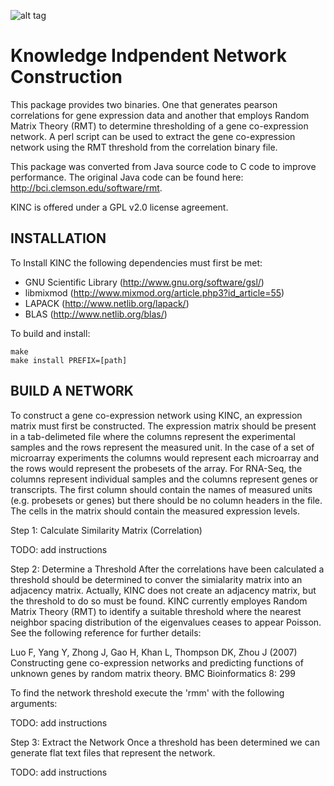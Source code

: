 
![alt tag](https://raw.githubusercontent.com/SystemsGenetics/KINC/version1/KINClogo.png)

Knowledge Indpendent Network Construction
==========

This package provides two binaries. One that generates pearson correlations for
gene expression data and another that employs Random Matrix Theory (RMT) to 
determine thresholding of a gene co-expression network. A perl script can be
used to extract the gene co-expression network using the RMT threshold from
the correlation binary file.

This package was converted from Java source code to C code to improve 
performance.  The original Java code can be found here:
http://bci.clemson.edu/software/rmt.

KINC is offered under a GPL v2.0 license agreement.  


INSTALLATION
------------
To Install KINC the following dependencies must first be met:

* GNU Scientific Library (http://www.gnu.org/software/gsl/)
* libmixmod (http://www.mixmod.org/article.php3?id_article=55)
* LAPACK (http://www.netlib.org/lapack/)
* BLAS (http://www.netlib.org/blas/)

To build and install:

```
make
make install PREFIX=[path]
```


BUILD A NETWORK
---------------
To construct a gene co-expression network using KINC, an expression
matrix must first be constructed.  The expression matrix should be present in
a tab-delimeted file where the columns represent the experimental samples and
the rows represent the measured unit. In the case of a set of microarray
experiments the columns would represent each microarray and the rows would
represent the probesets of the array.  For RNA-Seq, the columns represent individual
samples and the columns represent genes or transcripts.  The first column 
should contain the names of measured units (e.g. probesets or genes) but there 
should be no column headers in the file.  The cells in the matrix should contain 
the measured expression levels. 

Step 1: Calculate Similarity Matrix (Correlation)

TODO: add instructions

Step 2:  Determine a Threshold
After the correlations have been calculated a threshold should be determined
to conver the simialarity matrix into an adjacency matrix.  Actually, KINC
does not create an adjacency matrix, but the threshold to do so must be
found.  KINC currently employes Random Matrix Theory (RMT) to identify a suitable 
threshold where the nearest neighbor spacing distribution of the eigenvalues ceases
to appear Poisson.  See the following reference for further details:

Luo F, Yang Y, Zhong J, Gao H, Khan L, Thompson DK, Zhou J (2007) Constructing
   gene co-expression networks and predicting functions of unknown genes by 
   random matrix theory.  BMC Bioinformatics 8: 299

To find the network threshold execute the 'rmm' with the following arguments:

TODO: add instructions

Step 3: Extract the Network
Once a threshold has been determined we can generate flat text files that 
represent the network.  


TODO: add instructions



